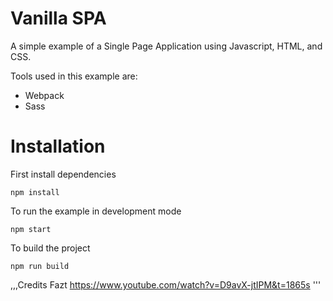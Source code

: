 # Vanilla SPA

A simple example of a Single Page Application using Javascript, HTML, and CSS.

Tools used in this example are:

- Webpack
- Sass

# Installation

First install dependencies

```shell
npm install
```

To run the example in development mode

```shell
npm start
```

To build the project

```shell
npm run build
```

,,,Credits
Fazt
https://www.youtube.com/watch?v=D9avX-jtIPM&t=1865s
'''
